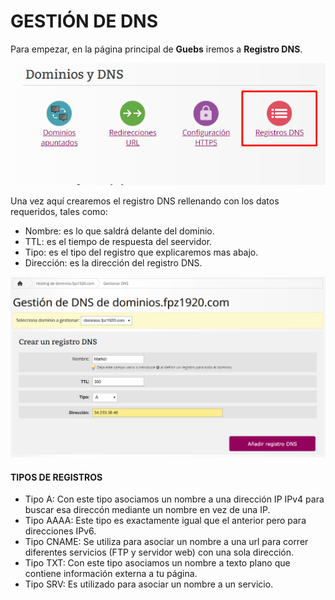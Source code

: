 # GESTIÓN DE DNS

Para empezar, en la página principal de **Guebs** iremos a **Registro DNS**.

![](awsImages3/aws-registro-dns.png)

Una vez aquí crearemos el registro DNS rellenando con los datos requeridos, tales como:
  - Nombre: es lo que saldrá delante del dominio.
  - TTL: es el tiempo de respuesta del seervidor.
  - Tipo: es el tipo del registro que explicaremos mas abajo.
  - Dirección: es la dirección del registro DNS.
  
![](awsImages3/aws-crear-registro.png)

#### TIPOS DE REGISTROS
- Tipo A: Con este tipo asociamos un nombre a una dirección IP IPv4 para buscar esa direccón mediante un nombre en vez de una IP.
- Tipo AAAA: Este tipo es exactamente igual que el anterior pero para direcciones IPv6.
- Tipo CNAME: Se utiliza para asociar un nombre a una url para correr diferentes servicios (FTP y servidor web) con una sola dirección.
- Tipo TXT: Con este tipo asociamos un nombre a texto plano que contiene información externa a tu página.
- Tipo SRV: Es utilizado para asociar un nombre a un servicio.
